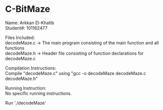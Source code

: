# C-BitMaze  

Name: Arkkan El-Khatib  
Student#: 101162477  

Files Included:  
  decodeMaze.c -> The main program consisting of the main function and all functions  
  decodeMaze.h -> Header file consisting of function declarations for decodeMaze.c  

Compilation Instructions:  
  Compile "decodeMaze.c" using "gcc -o decodeMaze decodeMaze.c decodeMaze.h"  

Running Instruction:  
  No specific running instructions. 
  
  Run './decodeMaze'
